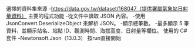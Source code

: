 選擇的資料集來源
-https://data.gov.tw/dataset/168047（提供署屬氣象站日射量資料）
主要的程式功能
-從文件中讀取 JSON 內容。
-使用 JsonConvert.DeserializeObject<CwaopendataRoot> 來解析 JSON。
-顯示總筆數。
-最多顯示 5 筆資料，並顯示站名、站點 ID、觀測時間、海拔高度、日射量等欄位。
使用的 C# 套件
-Newtonsoft.Json（13.0.3）
按run直接開始
